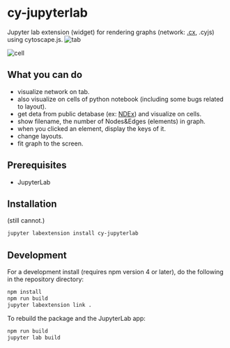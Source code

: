 # cy-jupyterlab

Jupyter lab extension (widget) for rendering graphs (network: [.cx](http://www.home.ndexbio.org/data-model/), .cyjs) using cytoscape.js. 
![tab](https://github.com/idekerlab/cy-jupyterlab/blob/images/screenshot-01.png)  

![cell](https://github.com/idekerlab/cy-jupyterlab/blob/images/screenshot-02.png)


## What you can do
- visualize network on tab.
- also visualize on cells of python notebook (including some bugs related to layout).
- get deta from public detabase (ex: [NDEx](http://www.ndexbio.org/)) and visualize on cells.
- show filename, the number of Nodes&Edges (elements) in graph.
- when you clicked an element, display the keys of it.
- change layouts.
- fit graph to the screen.

## Prerequisites

- JupyterLab

## Installation

(still cannot.)
```bash
jupyter labextension install cy-jupyterlab
```

## Development

For a development install (requires npm version 4 or later), do the following in the repository directory:

```bash
npm install
npm run build
jupyter labextension link .
```

To rebuild the package and the JupyterLab app:

```bash
npm run build
jupyter lab build
```

